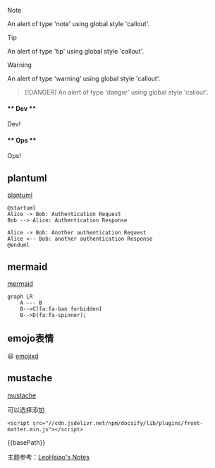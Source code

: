 
> [!NOTE]
> An alert of type 'note' using global style 'callout'.

> [!TIP]
> An alert of type 'tip' using global style 'callout'.

> [!WARNING]
> An alert of type 'warning' using global style 'callout'.

> [!DANGER]
> An alert of type 'danger' using global style 'callout'.

<!-- tabs:start -->

#### ** Dev **

Dev!

#### ** Ops **

Ops!

<!-- tabs:end -->

## plantuml
[plantuml](https://plantuml.com/)

```plantuml
@startuml
Alice -> Bob: Authentication Request
Bob --> Alice: Authentication Response

Alice -> Bob: Another authentication Request
Alice <-- Bob: another authentication Response
@enduml
```
## mermaid

[mermaid](https://mermaid-js.github.io/mermaid/diagrams-and-syntax-and-examples/examples.html)

```mermaid
graph LR
    A --- B
    B-->C[fa:fa-ban forbidden]
    B-->D(fa:fa-spinner);
```


## emojo表情
😃
[emojixd](https://emojixd.com/)

## mustache

[mustache](https://docsify-mustache.github.io/#/?id=docsify-mustache)

可以选择添加

```
<script src="//cdn.jsdelivr.net/npm/docsify/lib/plugins/front-matter.min.js"></script>
```

{{basePath}}



主题参考：[LeoHsiao's Notes](http://leohsiao.com/Web/CMS/docsify.html#%E4%BE%A7%E8%BE%B9%E6%A0%8F)
